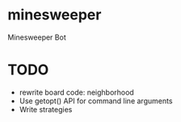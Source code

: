 # minesweeper
Minesweeper Bot

# TODO
- rewrite board code: neighborhood
- Use getopt() API for command line arguments
- Write strategies
